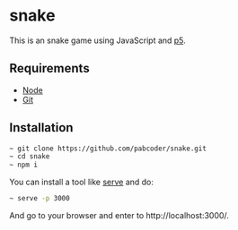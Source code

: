 # snake
This is an snake game using JavaScript and [p5](https://p5js.org/).

## Requirements
- [Node](https://nodejs.org/)
- [Git](https://git-scm.com/)

## Installation
```bash
~ git clone https://github.com/pabcoder/snake.git
~ cd snake
~ npm i
```
You can install a tool like [serve](https://github.com/vercel/serve) and do:
```bash
~ serve -p 3000
```
And go to your browser and enter to http://localhost:3000/.
